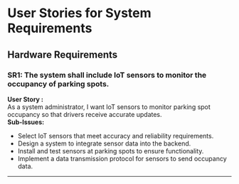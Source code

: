 # User Stories for System Requirements

## Hardware Requirements

### SR1: The system shall include IoT sensors to monitor the occupancy of parking spots.
**User Story :**  
As a system administrator, I want IoT sensors to monitor parking spot occupancy so that drivers receive accurate updates.  
**Sub-Issues:**  
- Select IoT sensors that meet accuracy and reliability requirements.  
- Design a system to integrate sensor data into the backend.  
- Install and test sensors at parking spots to ensure functionality.  
- Implement a data transmission protocol for sensors to send occupancy data.

---
